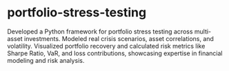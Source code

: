 # portfolio-stress-testing
Developed a Python framework for portfolio stress testing across multi-asset investments. Modeled real crisis scenarios, asset correlations, and volatility. Visualized portfolio recovery and calculated risk metrics like Sharpe Ratio, VaR, and loss contributions, showcasing expertise in financial modeling and risk analysis.
